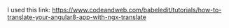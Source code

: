 I used this link: https://www.codeandweb.com/babeledit/tutorials/how-to-translate-your-angular8-app-with-ngx-translate
